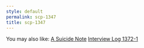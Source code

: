 ```yaml
---
style: default
permalink: scp-1347
title: scp-1347
---
```

You may also like:
[A Suicide Note](http://scp-wiki.net/a-suicide-note)
[Interview Log 1372-1](http://scp-wiki.net/interview-log-1372-1)